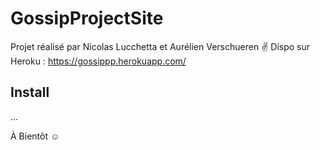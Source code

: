 # GossipProjectSite

Projet réalisé par Nicolas Lucchetta et Aurélien Verschueren :v:
Dispo sur Heroku : https://gossippp.herokuapp.com/

## Install
...



À Bientôt :relaxed:
